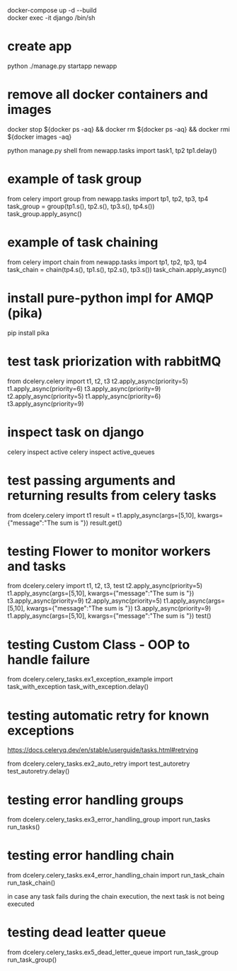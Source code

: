 docker-compose up -d --build  
docker exec -it django /bin/sh

# create app 
python ./manage.py startapp newapp

# remove all docker containers and images
docker stop ${docker ps -aq} && docker rm ${docker ps -aq} && docker rmi ${docker images -aq}

python manage.py shell
from newapp.tasks import task1, tp2
tp1.delay()

# example of task group 

from celery import group
from newapp.tasks import tp1, tp2, tp3, tp4
task_group = group(tp1.s(), tp2.s(), tp3.s(), tp4.s())
task_group.apply_async()

# example of task chaining

from celery import chain
from newapp.tasks import tp1, tp2, tp3, tp4
task_chain = chain(tp4.s(), tp1.s(), tp2.s(), tp3.s())
task_chain.apply_async()

# install pure-python impl for AMQP (pika)
pip install pika

# test task priorization with rabbitMQ

from dcelery.celery import t1, t2, t3
t2.apply_async(priority=5)
t1.apply_async(priority=6)
t3.apply_async(priority=9)
t2.apply_async(priority=5)
t1.apply_async(priority=6)
t3.apply_async(priority=9)

# inspect task on django

celery inspect active
celery inspect active_queues

# test passing arguments and returning results from celery tasks
from dcelery.celery import t1
result = t1.apply_async(args=[5,10], kwargs={"message":"The sum is "})
result.get()

# testing Flower to monitor workers and tasks
from dcelery.celery import t1, t2, t3, test
t2.apply_async(priority=5)
t1.apply_async(args=[5,10], kwargs={"message":"The sum is "})
t3.apply_async(priority=9)
t2.apply_async(priority=5)
t1.apply_async(args=[5,10], kwargs={"message":"The sum is "})
t3.apply_async(priority=9)
t1.apply_async(args=[5,10], kwargs={"message":"The sum is "})
test()

# testing Custom Class - OOP to handle failure 

from dcelery.celery_tasks.ex1_exception_example import task_with_exception
task_with_exception.delay()

# testing automatic retry for known exceptions

https://docs.celeryq.dev/en/stable/userguide/tasks.html#retrying

from dcelery.celery_tasks.ex2_auto_retry import test_autoretry
test_autoretry.delay()

# testing error handling groups

from dcelery.celery_tasks.ex3_error_handling_group import run_tasks
run_tasks()

# testing error handling chain

from dcelery.celery_tasks.ex4_error_handling_chain import run_task_chain
run_task_chain()

in case any task fails during the chain execution, the next task is not being executed

# testing dead leatter queue

from dcelery.celery_tasks.ex5_dead_letter_queue import run_task_group
run_task_group()